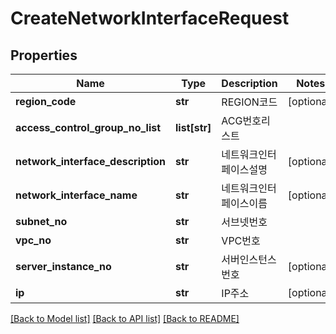 # CreateNetworkInterfaceRequest

## Properties
Name | Type | Description | Notes
------------ | ------------- | ------------- | -------------
**region_code** | **str** | REGION코드 | [optional] 
**access_control_group_no_list** | **list[str]** | ACG번호리스트 | 
**network_interface_description** | **str** | 네트워크인터페이스설명 | [optional] 
**network_interface_name** | **str** | 네트워크인터페이스이름 | [optional] 
**subnet_no** | **str** | 서브넷번호 | 
**vpc_no** | **str** | VPC번호 | 
**server_instance_no** | **str** | 서버인스턴스번호 | [optional] 
**ip** | **str** | IP주소 | [optional] 

[[Back to Model list]](../README.md#documentation-for-models) [[Back to API list]](../README.md#documentation-for-api-endpoints) [[Back to README]](../README.md)



